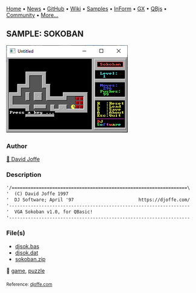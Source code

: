 [Home](https://qb64.com) • [News](../../news.md) • [GitHub](https://github.com/QB64Official/qb64) • [Wiki](https://github.com/QB64Official/qb64/wiki) • [Samples](../../samples.md) • [InForm](../../inform.md) • [GX](../../gx.md) • [QBjs](../../qbjs.md) • [Community](../../community.md) • [More...](../../more.md)

## SAMPLE: SOKOBAN

![screenshot.png](img/screenshot.png)

### Author

[🐝 David Joffe](../david-joffe.md) 

### Description

```text
'/=================================================================\
'  (C) David Joffe 1997
'  DJ Software; April '97                        https://djoffe.com/
'-------------------------------------------------------------------
'  VGA Sokoban v1.0, for QBasic!
'-------------------------------------------------------------------
```

### File(s)

* [djsok.bas](src/djsok.bas)
* [djsok.dat](src/djsok.dat)
* [sokoban.zip](src/sokoban.zip)

🔗 [game](../game.md), [puzzle](../puzzle.md)


<sub>Reference: [djoffe.com](https://djoffe.com/) </sub>
